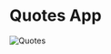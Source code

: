 # Quotes App

![Quotes](https://github.com/user-attachments/assets/10fcaec5-a349-4de3-b896-1d47c67046bd)

